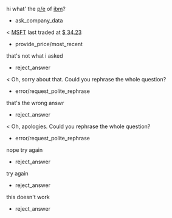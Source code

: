 hi what' the [p/e](datapoint) of [ibm](company_name)?
* ask_company_data

< [MSFT](ticker_symbol) last traded at [$ 34.23](currency/price)
* provide_price/most_recent

that's not what i asked
* reject_answer

< Oh, sorry about that. Could you rephrase the whole question?
* error/request_polite_rephrase

that's the wrong answr
* reject_answer

< Oh, apologies. Could you rephrase the whole question?
* error/request_polite_rephrase

nope try again
* reject_answer

try again
* reject_answer

this doesn't work
* reject_answer